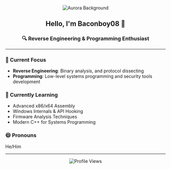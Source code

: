 <div align="center">
  
![Aurora Background](https://github.com/TheBaconboy08/TheBaconboy08/assets/your-image-url-here)

</div>

<div align="center">
  
## Hello, I'm Baconboy08 👋

</div>

<div align="center">
  
### 🔍 Reverse Engineering & Programming Enthusiast

</div>

---

### 🔭 Current Focus
- **Reverse Engineering**: Binary analysis, and protocol dissecting
- **Programming**: Low-level systems programming and security tools development

### 🌱 Currently Learning
- Advanced x86/x64 Assembly
- Windows Internals & API Hooking
- Firmware Analysis Techniques
- Modern C++ for Systems Programming

### 😄 Pronouns
He/Him


---

<div align="center">
  
![Profile Views](https://komarev.com/ghpvc/?username=TheBaconboy08&style=flat-square)
  
</div>
